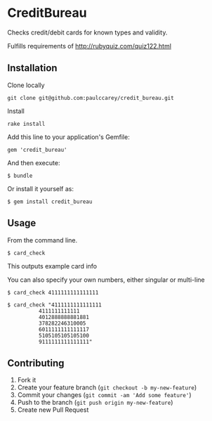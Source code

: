 # CreditBureau

Checks credit/debit cards for known types and validity.

Fulfills requirements of http://rubyquiz.com/quiz122.html

## Installation

Clone locally

    git clone git@github.com:paulccarey/credit_bureau.git

Install

    rake install

Add this line to your application's Gemfile:

    gem 'credit_bureau'

And then execute:

    $ bundle

Or install it yourself as:

    $ gem install credit_bureau

## Usage

From the command line.

    $ card_check

This outputs example card info

You can also specify your own numbers, either singular or multi-line

    $ card_check 4111111111111111

    $ card_check "4111111111111111
              4111111111111
              4012888888881881
              378282246310005
              6011111111111117
              5105105105105100
              9111111111111111"


## Contributing

1. Fork it
2. Create your feature branch (`git checkout -b my-new-feature`)
3. Commit your changes (`git commit -am 'Add some feature'`)
4. Push to the branch (`git push origin my-new-feature`)
5. Create new Pull Request
